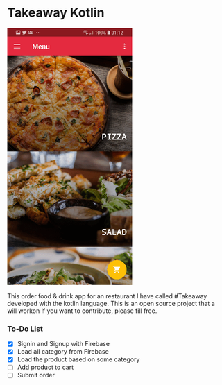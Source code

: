# Takeaway Kotlin


![alt text](take.gif)

This order food & drink app for an restaurant I have called #Takeaway
developed with the kotlin language.
This is an open source project that a will workon 
if you want to contribute, please fill free.

### To-Do List

- [X] Signin and Signup with Firebase
- [X] Load all category from Firebase
- [X] Load the product based on some category 
- [ ] Add product to cart
- [ ] Submit order
